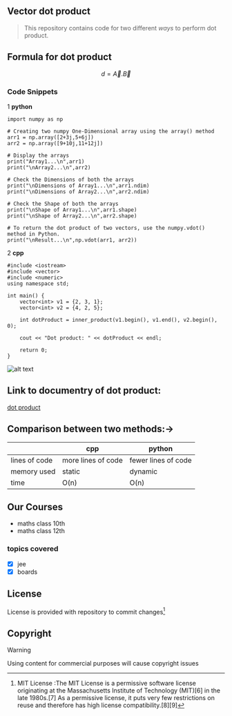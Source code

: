 ## Vector dot product

>This repository contains code for two different *ways* to perform dot product.

## Formula for dot product
```math
d = \vec{A}.\vec{B} 
```

### Code Snippets

1 **python**
  ```
import numpy as np

# Creating two numpy One-Dimensional array using the array() method
arr1 = np.array([2+3j,5+6j])
arr2 = np.array([9+10j,11+12j])

# Display the arrays
print("Array1...\n",arr1)
print("\nArray2...\n",arr2)

# Check the Dimensions of both the arrays
print("\nDimensions of Array1...\n",arr1.ndim)
print("\nDimensions of Array2...\n",arr2.ndim)

# Check the Shape of both the arrays
print("\nShape of Array1...\n",arr1.shape)
print("\nShape of Array2...\n",arr2.shape)

# To return the dot product of two vectors, use the numpy.vdot() method in Python.
print("\nResult...\n",np.vdot(arr1, arr2)) 
```
 
2 **cpp**
```
#include <iostream>
#include <vector>
#include <numeric>
using namespace std;

int main() {
    vector<int> v1 = {2, 3, 1};
    vector<int> v2 = {4, 2, 5};

    int dotProduct = inner_product(v1.begin(), v1.end(), v2.begin(), 0);

    cout << "Dot product: " << dotProduct << endl;

    return 0;
}
```
![alt text](https://cdn1.byjus.com/wp-content/uploads/2022/09/Dot-Product-Of-Two-Vectors-2.png)

## Link to documentry of dot product:
[dot product](https://www.google.com/url?sa=t&source=web&rct=j&opi=89978449&url=https://math.libretexts.org/Bookshelves/Calculus/Calculus_(OpenStax)/12%253A_Vectors_in_Space/12.03%253A_The_Dot_Product&ved=2ahUKEwj0zNOGw9aJAxWgVWwGHZDZCk4QFnoECDAQAQ&usg=AOvVaw09J8VtZi14LsBb23pNVRw0)

## Comparison between two methods:->

|| cpp | python |
|---|---|---|
|lines of code|more lines of code|fewer lines of code|
|memory used|static| dynamic|
|time | O(n)|O(n)|

## Our Courses
- maths class 10th
- maths class 12th

### topics covered
- [x] jee
- [x] boards

## License
License is provided with repository to commit changes[^1]
[^1]: MIT License
  :The MIT License is a permissive software license originating at the Massachusetts Institute of Technology (MIT)[6] in the late 1980s.[7] As a permissive license, it puts very few restrictions on reuse and therefore has high license compatibility.[8][9]
 
## Copyright
>[!WARNING]
>Using content for commercial purposes will cause copyright issues

